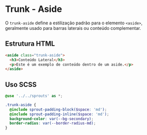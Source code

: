 # Trunk - Aside

O `trunk-aside` define a estilização padrão para o elemento `<aside>`, geralmente usado para barras laterais ou conteúdo complementar.

## Estrutura HTML

```html
<aside class="trunk-aside">
  <h3>Conteúdo Lateral</h3>
  <p>Este é um exemplo de conteúdo dentro de um aside.</p>
</aside>
```

## Uso SCSS

```scss
@use '../../sprouts' as *;

.trunk-aside {
  @include sprout-padding-block($space: 'md');
  @include sprout-padding-inline($space: 'md');
  background-color: var(--bg-secondary);
  border-radius: var(--border-radius-md);
}
```
